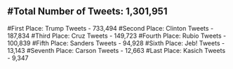 #Total Number of Tweets: 1,301,951 
---
#First Place: Trump Tweets - 733,494
#Second Place: Clinton Tweets - 187,834
#Third Place: Cruz Tweets - 149,723
#Fourth Place: Rubio Tweets - 100,839
#Fifth Place: Sanders Tweets - 94,928
#Sixth Place: Jeb! Tweets - 13,143
#Seventh Place: Carson Tweets - 12,663
#Last Place: Kasich Tweets - 9,347
